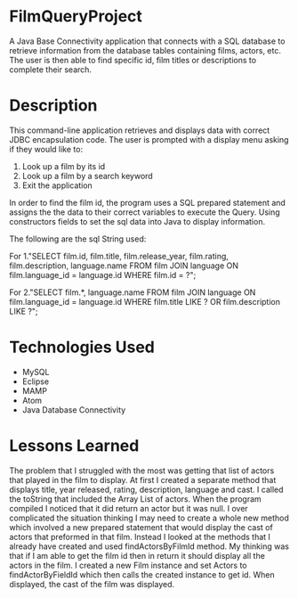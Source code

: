 # FilmQueryProject
A Java Base Connectivity application that connects with a SQL database to retrieve
information from the database tables containing films, actors, etc. The user is then
able to find specific id, film titles or descriptions to complete their search.

# Description
This command-line application retrieves and displays data with correct JDBC
encapsulation code. The user is prompted with a display menu asking if they would like
to:

1. Look up a film by its id
2. Look up a film by a search keyword
3. Exit the application

In order to find the film id, the program uses a SQL prepared statement and assigns the the data to their correct variables to
execute the Query. Using constructors fields to set the sql data into Java to display information.

The following are the sql String used:

For 1."SELECT film.id, film.title, film.release_year, film.rating, film.description, language.name FROM film JOIN language ON
film.language_id = language.id WHERE film.id = ?";

For 2."SELECT film.*, language.name FROM film JOIN language ON film.language_id = language.id WHERE film.title LIKE ? OR
film.description LIKE ?";

# Technologies Used
- MySQL
- Eclipse
- MAMP
- Atom
- Java Database Connectivity

# Lessons Learned
The problem that I struggled with the most was getting that list of actors that played in the film to display. At first I created a
separate method that displays title, year released, rating, description, language and cast. I called the toString that included the
Array List of actors. When the program compiled I noticed that it did return an actor but it was null. I over complicated the
situation thinking I may need to create a whole new method which involved a new prepared statement that would display the cast of
actors that preformed in that film. Instead I looked at the methods that I already have created and used findActorsByFilmId method.
My thinking was that if I am able to get the film id then in return it should display all the actors in the film. I created a new
Film instance and set Actors to findActorByFieldId which then calls the created instance to get id. When displayed, the cast of the
film was displayed.
